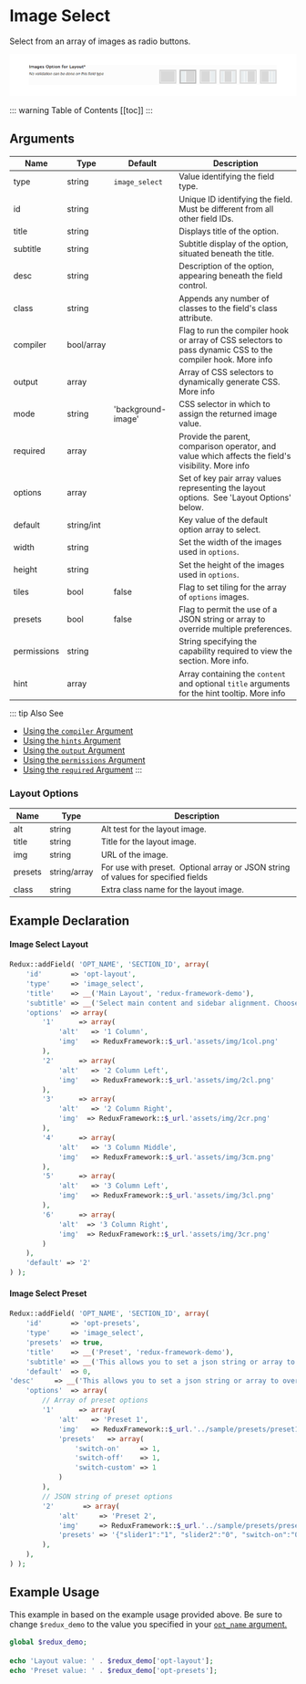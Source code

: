 # Image Select

Select from an array of images as radio buttons.

<span style="display:block;text-align:center">![](./img/image_select.png)</span>

::: warning Table of Contents
[[toc]]
:::

## Arguments
|Name|Type|Default|Description|
|--- |--- |--- |--- |
|type|string|`image_select`|Value identifying the field type.|
|id|string||Unique ID identifying the field. Must be different from all other field IDs.|
|title|string||Displays title of the option.|
|subtitle|string||Subtitle display of the option, situated beneath the title.|
|desc|string||Description of the option, appearing beneath the field control.|
|class|string||Appends any number of classes to the field's class attribute.|
|compiler|bool/array||Flag to run the compiler hook or array of CSS selectors to pass dynamic CSS to the compiler hook.  More info|
|output|array||Array of CSS selectors to dynamically generate CSS.  More info|
|mode|string|'background-image'|CSS selector in which to assign the returned image value.|
|required|array||Provide the parent, comparison operator, and value which affects the field's visibility.  More info|
|options|array||Set of key pair array values representing the layout options.  See 'Layout Options' below.|
|default|string/int||Key value of the default option array to select.|
|width|string||Set the width of the images used in `options`.|
|height|string||Set the height of the images used in `options`.|
|tiles|bool|false|Flag to set tiling for the array of `options` images.|
|presets|bool|false|Flag to permit the use of a JSON string or array to override multiple preferences.|
|permissions|string||String specifying the capability required to view the section.   More info.|
|hint|array||Array containing the `content` and optional `title` arguments for the hint tooltip.  More info|

::: tip Also See
- [Using the `compiler` Argument](../configuration/argument-compiler.md)
- [Using the `hints` Argument](../configuration/argument-hints.md)
- [Using the `output` Argument](../guide/the-output-argument.md)
- [Using the `permissions` Argument](../configuration/argument-permissions.md)
- [Using the `required` Argument](../configuration/argument-required.md)
:::

### Layout Options
|Name|Type|Description|
|--- |--- |--- |
|alt|string|Alt test for the layout image.|
|title|string|Title for the layout image.|
|img|string|URL of the image.|
|presets|string/array|For use with preset.  Optional array or JSON string of values for specified fields|
|class|string|Extra class name for the layout image.|

## Example Declaration
#### Image Select Layout

```php
Redux::addField( 'OPT_NAME', 'SECTION_ID', array(
    'id'       => 'opt-layout',
    'type'     => 'image_select',
    'title'    => __('Main Layout', 'redux-framework-demo'), 
    'subtitle' => __('Select main content and sidebar alignment. Choose between 1, 2 or 3 column layout.', 'redux-framework-demo'),
    'options'  => array(
        '1'      => array(
            'alt'   => '1 Column', 
            'img'   => ReduxFramework::$_url.'assets/img/1col.png'
        ),
        '2'      => array(
            'alt'   => '2 Column Left', 
            'img'   => ReduxFramework::$_url.'assets/img/2cl.png'
        ),
        '3'      => array(
            'alt'   => '2 Column Right', 
            'img'  => ReduxFramework::$_url.'assets/img/2cr.png'
        ),
        '4'      => array(
            'alt'   => '3 Column Middle', 
            'img'   => ReduxFramework::$_url.'assets/img/3cm.png'
        ),
        '5'      => array(
            'alt'   => '3 Column Left', 
            'img'   => ReduxFramework::$_url.'assets/img/3cl.png'
        ),
        '6'      => array(
            'alt'  => '3 Column Right', 
            'img'  => ReduxFramework::$_url.'assets/img/3cr.png'
        )
    ),
    'default' => '2'
) );
```

#### Image Select Preset

```php
Redux::addField( 'OPT_NAME', 'SECTION_ID', array(
    'id'       => 'opt-presets',
    'type'     => 'image_select', 
    'presets'  => true,
    'title'    => __('Preset', 'redux-framework-demo'),
    'subtitle' => __('This allows you to set a json string or array to override multiple preferences in your theme.', 'redux-framework-demo'),
    'default'  => 0,
'desc'     => __('This allows you to set a json string or array to override multiple preferences in your theme.', 'redux-framework-demo'),
    'options'  => array(
        // Array of preset options
        '1'      => array(
            'alt'   => 'Preset 1', 
            'img'   => ReduxFramework::$_url.'../sample/presets/preset1.png', 
            'presets'   => array(
                'switch-on'     => 1,
                'switch-off'    => 1, 
                'switch-custom' => 1
            )
        ),
        // JSON string of preset options
        '2'       => array(
            'alt'     => 'Preset 2', 
            'img'     => ReduxFramework::$_url.'../sample/presets/preset2.png', 
            'presets' => '{"slider1":"1", "slider2":"0", "switch-on":"0"}'
        ),
    ),
) );
```

## Example Usage
This example in based on the example usage provided above. Be sure to change `$redux_demo` to the value you specified in your <a title="opt_name" href="/redux-framework/arguments/opt_name/">`opt_name` argument.</a>

```php
global $redux_demo;

echo 'Layout value: ' . $redux_demo['opt-layout'];
echo 'Preset value: ' . $redux_demo['opt-presets'];
```

